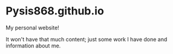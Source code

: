 # Pysis868.github.io

My personal website!

It won't have that much content; just some work I have done and information about me.